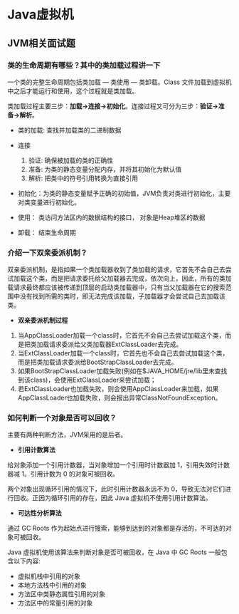 # Java虚拟机

## JVM相关面试题

### 类的生命周期有哪些？其中的类加载过程讲一下

 一个类的完整生命周期包括类加载 — 类使用 — 类卸载。Class 文件加载到虚拟机中之后才能运行和使用，这个过程就是类加载。

类加载过程主要三步：**加载->连接->初始化**。连接过程又可分为三步：**验证->准备->解析**。

- 类的加载: 查找并加载类的二进制数据

- 连接 
  1. 验证: 确保被加载的类的正确性
  2. 准备: 为类的静态变量分配内存，并将其初始化为默认值
  3. 解析: 把类中的符号引用转换为直接引用

- 初始化：为类的静态变量赋予正确的初始值，JVM负责对类进行初始化，主要对类变量进行初始化。

- 使用： 类访问方法区内的数据结构的接口， 对象是Heap堆区的数据

- 卸载： 结束生命周期

### 介绍一下双亲委派机制？

双亲委派机制，是指如果一个类加载器收到了类加载的请求，它首先不会自己去尝试加载这个类，而是把请求委托给父加载器去完成，依次向上，因此，所有的类加载请求最终都应该被传递到顶层的启动类加载器中，只有当父加载器在它的搜索范围中没有找到所需的类时，即无法完成该加载，子加载器才会尝试自己去加载该类。

- **双亲委派机制过程**

1. 当AppClassLoader加载一个class时，它首先不会自己去尝试加载这个类，而是把类加载请求委派给父类加载器ExtClassLoader去完成。
2. 当ExtClassLoader加载一个class时，它首先也不会自己去尝试加载这个类，而是把类加载请求委派给BootStrapClassLoader去完成。
3. 如果BootStrapClassLoader加载失败(例如在$JAVA_HOME/jre/lib里未查找到该class)，会使用ExtClassLoader来尝试加载；
4. 若ExtClassLoader也加载失败，则会使用AppClassLoader来加载，如果AppClassLoader也加载失败，则会报出异常ClassNotFoundException。

### 如何判断一个对象是否可以回收？

主要有两种判断方法，JVM采用的是后者。

- **引用计数算法**

给对象添加一个引用计数器，当对象增加一个引用时计数器加 1，引用失效时计数器减 1。引用计数为 0 的对象可被回收。

两个对象出现循环引用的情况下，此时引用计数器永远不为 0，导致无法对它们进行回收。正因为循环引用的存在，因此 Java 虚拟机不使用引用计数算法。

- **可达性分析算法**

通过 GC Roots 作为起始点进行搜索，能够到达到的对象都是存活的，不可达的对象可被回收。

Java 虚拟机使用该算法来判断对象是否可被回收，在 Java 中 GC Roots 一般包含以下内容:

- 虚拟机栈中引用的对象
- 本地方法栈中引用的对象
- 方法区中类静态属性引用的对象
- 方法区中的常量引用的对象